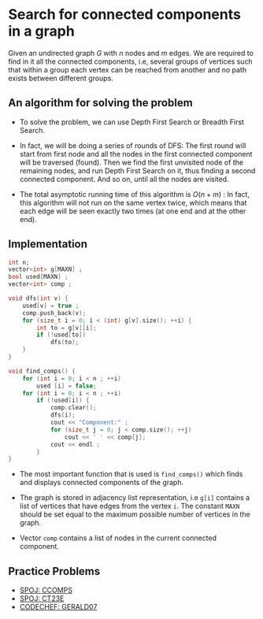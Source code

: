 <!--?title Search for connected components in a graph -->

# Search for connected components in a graph

Given an undirected graph $G$ with $n$ nodes and $m$ edges. We are required to find in it all the connected components, i.e, several groups of vertices such that within a group each vertex can be reached from another and no path exists between different groups.

## An algorithm for solving the problem

* To solve the problem, we can use Depth First Search or Breadth First Search.

* In fact, we will be doing a series of rounds of DFS: The first round will start from first node and all the nodes in the first connected component will be traversed (found). Then we find the first unvisited node of the remaining nodes, and run Depth First Search on it, thus finding a second connected component. And so on, until all the nodes are visited.

* The total asymptotic running time of this algorithm is $O(n + m)$ : In fact, this algorithm will not run on the same vertex twice, which means that each edge will be seen exactly two times (at one end and at the other end).

## Implementation

``` cpp
int n;
vector<int> g[MAXN] ;
bool used[MAXN] ;
vector<int> comp ;

void dfs(int v) {
    used[v] = true ;
    comp.push_back(v);
    for (size_t i = 0; i < (int) g[v].size(); ++i) {
        int to = g[v][i];
        if (!used[to])
            dfs(to);
    }
}

void find_comps() {
    for (int i = 0; i < n ; ++i)
        used [i] = false;
    for (int i = 0; i < n ; ++i)
        if (!used[i]) {
            comp.clear();
            dfs(i);
	        cout << "Component:" ;
            for (size_t j = 0; j < comp.size(); ++j)
                cout << ' ' << comp[j];
            cout << endl ;
        }
}
```

* The most important function that is used is `find_comps()` which finds and displays connected components of the graph.

* The graph is stored in adjacency list representation, i.e `g[i]` contains a list of vertices that have edges from the vertex `i`. The constant `MAXN` should be set equal to the maximum possible number of vertices in the graph.

* Vector `comp` contains a list of nodes in the current connected component.

## Practice Problems
 - [SPOJ: CCOMPS](http://www.spoj.com/problems/CCOMPS/)
 - [SPOJ: CT23E](http://www.spoj.com/problems/CT23E/)
 - [CODECHEF: GERALD07](https://www.codechef.com/MARCH14/problems/GERALD07)
